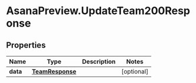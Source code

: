 # AsanaPreview.UpdateTeam200Response

## Properties

Name | Type | Description | Notes
------------ | ------------- | ------------- | -------------
**data** | [**TeamResponse**](TeamResponse.md) |  | [optional] 



